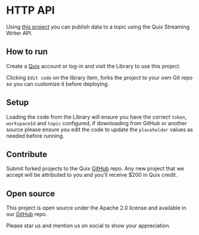 # HTTP API

Using [this project](https://github.com/quixio/quix-library/tree/main/javascript/sources) you can publish data to a topic using the Quix Streaming Writer API.

## How to run

Create a [Quix](https://portal.platform.quix.ai/self-sign-up?xlink=github) account or log-in and visit the Library to use this project.

Clicking `Edit code` on the library item, forks the project to your own Git repo so you can customize it before deploying.

## Setup

Loading the code from the Library will ensure you have the correct `token`, `workspaceId` and `topic` configured, if downloading from GitHub or another source please ensure you edit the code to update the `placeholder` values as needed before running.

## Contribute

Submit forked projects to the Quix [GitHub](https://github.com/quixio/quix-library) repo. Any new project that we accept will be attributed to you and you'll receive $200 in Quix credit.

## Open source

This project is open source under the Apache 2.0 license and available in our [GitHub](https://github.com/quixio/quix-library) repo.

Please star us and mention us on social to show your appreciation.

